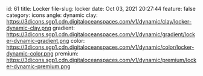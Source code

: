 id: 61
title: Locker 
file-slug: locker
date: Oct 03, 2021 20:27:44
feature: false
category: icons
angle: dynamic
clay: https://3dicons.sgp1.cdn.digitaloceanspaces.com/v1/dynamic/clay/locker-dynamic-clay.png
gradient: https://3dicons.sgp1.cdn.digitaloceanspaces.com/v1/dynamic/gradient/locker-dynamic-gradient.png
color: https://3dicons.sgp1.cdn.digitaloceanspaces.com/v1/dynamic/color/locker-dynamic-color.png
premium: https://3dicons.sgp1.cdn.digitaloceanspaces.com/v1/dynamic/premium/locker-dynamic-premium.png
